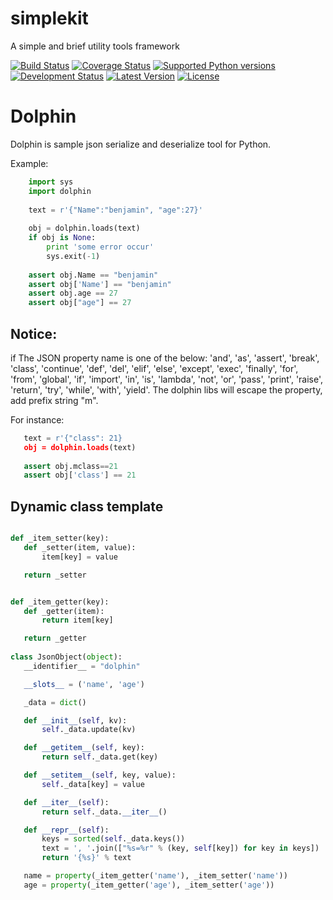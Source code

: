 simplekit
============

A simple and brief utility tools framework

[![Build Status](https://travis-ci.org/by46/simplekit.svg)](https://travis-ci.org/by46/simplekit)
[![Coverage Status](https://coveralls.io/repos/by46/simplekit/badge.svg?branch=master&service=github)](https://coveralls.io/github/by46/simplekit?branch=master)
[![Supported Python versions](https://pypip.in/py_versions/simplekit/badge.svg)](https://pypi.python.org/pypi/simplekit/)
[![Development Status](https://pypip.in/status/simplekit/badge.svg)](https://pypi.python.org/pypi/simplekit/)
[![Latest Version](https://pypip.in/version/simplekit/badge.svg)](https://pypi.python.org/pypi/simplekit/)
[![License](https://pypip.in/license/simplekit/badge.svg)](https://pypi.python.org/pypi/simplekit/)


Dolphin
======

Dolphin is sample json serialize and deserialize tool for Python.

Example:
```python
    import sys
    import dolphin
    
    text = r'{"Name":"benjamin", "age":27}'
    
    obj = dolphin.loads(text)
    if obj is None:
        print 'some error occur'
        sys.exit(-1)
       
    assert obj.Name == "benjamin"
    assert obj['Name'] == "benjamin"
    assert obj.age == 27
    assert obj["age"] == 27
```
    
Notice:
--------
if The JSON property name is one of the below:
 'and', 'as', 'assert', 'break', 'class', 'continue', 'def', 'del', 'elif', 'else', 
 'except', 'exec', 'finally', 'for', 'from', 'global', 'if', 'import', 'in', 'is', 
 'lambda', 'not', 'or', 'pass', 'print', 'raise', 'return', 'try', 'while', 'with', 
 'yield'. The dolphin libs will escape the property, add prefix string "m". 
 
 For instance:
 ```python
    text = r'{"class": 21}
    obj = dolphin.loads(text)
    
    assert obj.mclass==21
    assert obj['class'] == 21
 ```
 
 Dynamic class template
 ----------------------------
 ```python
 
 def _item_setter(key):
    def _setter(item, value):
        item[key] = value

    return _setter


def _item_getter(key):
    def _getter(item):
        return item[key]

    return _getter
    
class JsonObject(object):
    __identifier__ = "dolphin"

    __slots__ = ('name', 'age')

    _data = dict()

    def __init__(self, kv):
        self._data.update(kv)

    def __getitem__(self, key):
        return self._data.get(key)

    def __setitem__(self, key, value):
        self._data[key] = value

    def __iter__(self):
        return self._data.__iter__()

    def __repr__(self):
        keys = sorted(self._data.keys())
        text = ', '.join(["%s=%r" % (key, self[key]) for key in keys])
        return '{%s}' % text

    name = property(_item_getter('name'), _item_setter('name'))
    age = property(_item_getter('age'), _item_setter('age'))
 ```


